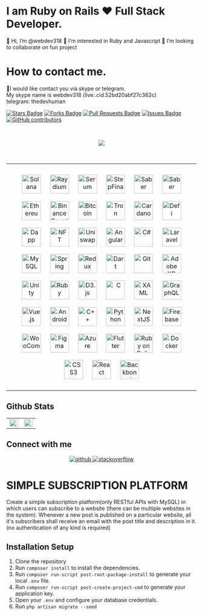 # I am Ruby on Rails ❤ Full Stack Developer.
👋 Hi, I’m @webdev318
👀 I’m interested in Ruby and Javascript 
💞️ I’m looking to collaborate on fun project

# How to contact me.
🌱I would like contact you via skype or telegram.</br>
My skype name is webdev318 (live:.cid.52bd20abf27c362c)</br>
telegram: thedevhuman</br>

<a href="https://github.com/devexpert127/devexpert127/stargazers"><img src="https://img.shields.io/github/stars/sld-columbia/esp" alt="Stars Badge"/></a>
<a href="https://github.com/devexpert127/devexpert127/network/members"><img src="https://img.shields.io/github/forks/sld-columbia/esp" alt="Forks Badge"/></a>
<a href="https://github.com/devexpert127/devexpert127/pulls"><img src="https://img.shields.io/github/issues-pr/sld-columbia/esp" alt="Pull Requests Badge"/></a>
<a href="https://github.com/devexpert127/devexpert127/issues"><img src="https://img.shields.io/github/issues/sld-columbia/esp" alt="Issues Badge"/></a>
<a href="https://github.com/devexpert127/devexpert127/graphs/contributors"><img alt="GitHub contributors" src="https://img.shields.io/github/contributors/sld-columbia/esp?color=2b9348"></a>
<br/>

<br/>
<p align="center">
    <img src="https://github-profile-trophy.vercel.app/?username=mohamed&theme=buddhism&rank=-S"/>
</p>
<br/>

<table>
<tr><td valign="top" width="100%">
<p align="center">  
<img style="margin: 10px" src="https://s2.coinmarketcap.com/static/img/coins/64x64/5426.png" alt="Solana" height="50" />  
<img style="margin: 10px" src="https://s2.coinmarketcap.com/static/img/coins/64x64/8526.png" alt="Raydium" height="50" />  
<img style="margin: 10px" src="https://s2.coinmarketcap.com/static/img/coins/64x64/6187.png" alt="Serum" height="50" />  
<img style="margin: 10px" src="https://s2.coinmarketcap.com/static/img/coins/64x64/9443.png" alt="StepFinance" height="50" />  
<img style="margin: 10px" src="https://s2.coinmarketcap.com/static/img/coins/64x64/11181.png" alt="Saber" height="50" />  
<img style="margin: 10px" src="https://s2.coinmarketcap.com/static/img/coins/64x64/9549.png" alt="Saber" height="50" />  
<img style="margin: 10px" src="https://s2.coinmarketcap.com/static/img/coins/64x64/1027.png" alt="Ethereum" height="50" />  
<img style="margin: 10px" src="https://s2.coinmarketcap.com/static/img/coins/64x64/10570.png" alt="BinanceSmartChain" height="50" />  
<img style="margin: 10px" src="https://s2.coinmarketcap.com/static/img/coins/64x64/1.png" alt="Bitcoin" height="50" />  
<img style="margin: 10px" src="https://s2.coinmarketcap.com/static/img/coins/64x64/1958.png" alt="Tron" height="50" />
<img style="margin: 10px" src="https://s2.coinmarketcap.com/static/img/coins/64x64/2010.png" alt="Cardano" height="50" />  
<img style="margin: 10px" src="https://s2.coinmarketcap.com/static/img/coins/64x64/4276.png" alt="Defi" height="50" />  
<img style="margin: 10px" src="https://s2.coinmarketcap.com/static/img/coins/64x64/4176.png" alt="Dapp" height="50" />  
<img style="margin: 10px" src="https://s2.coinmarketcap.com/static/img/coins/64x64/6650.png" alt="NFT" height="50" />  
<img style="margin: 10px" src="https://s2.coinmarketcap.com/static/img/coins/64x64/7083.png" alt="Uniswap" height="50" />  
<a href="https://angular.io/" target="_blank"><img style="margin: 10px" src="https://profilinator.rishav.dev/skills-assets/angularjs-original.svg" alt="Angular" height="50" /></a>  
<a href="https://docs.microsoft.com/en-us/dotnet/csharp/" target="_blank"><img style="margin: 10px" src="https://profilinator.rishav.dev/skills-assets/csharp-original.svg" alt="C#" height="50" /></a>  
<a href="https://laravel.com/" target="_blank"><img style="margin: 10px" src="https://profilinator.rishav.dev/skills-assets/laravel-plain-wordmark.svg" alt="Laravel" height="50" /></a>  
<a href="https://www.mysql.com/" target="_blank"><img style="margin: 10px" src="https://profilinator.rishav.dev/skills-assets/mysql-original-wordmark.svg" alt="MySQL" height="50" /></a>  
<a href="https://docs.spring.io/spring-framework/docs/3.0.x/reference/expressions.html#:~:text=The%20Spring%20Expression%20Language%20(SpEL,and%20basic%20string%20templating%20functionality." target="_blank"><img style="margin: 10px" src="https://profilinator.rishav.dev/skills-assets/springio-icon.svg" alt="Spring" height="50" /></a>  
<a href="https://redux.js.org/" target="_blank"><img style="margin: 10px" src="https://profilinator.rishav.dev/skills-assets/redux-original.svg" alt="Redux" height="50" /></a>  
<a href="https://dart.dev/" target="_blank"><img style="margin: 10px" src="https://profilinator.rishav.dev/skills-assets/dartlang-icon.svg" alt="Dart" height="50" /></a>  
<a href="https://github.com/" target="_blank"><img style="margin: 10px" src="https://profilinator.rishav.dev/skills-assets/git-scm-icon.svg" alt="Git" height="50" /></a>  
<a href="https://www.adobe.com/in/products/xd.html" target="_blank"><img style="margin: 10px" src="https://profilinator.rishav.dev/skills-assets/adobexd.png" alt="Adobe XD" height="50" /></a>  
<a href="https://unity.com/" target="_blank"><img style="margin: 10px" src="https://profilinator.rishav.dev/skills-assets/unity.png" alt="Unity" height="50" /></a>  
<a href="https://www.ruby-lang.org/en/" target="_blank"><img style="margin: 10px" src="https://profilinator.rishav.dev/skills-assets/ruby-original-wordmark.svg" alt="Ruby" height="50" /></a>  
<a href="https://d3js.org/" target="_blank"><img style="margin: 10px" src="https://profilinator.rishav.dev/skills-assets/d3js-original.svg" alt="D3.js" height="50" /></a>  
<a href="https://www.cprogramming.com/" target="_blank"><img style="margin: 10px" src="https://profilinator.rishav.dev/skills-assets/c-original.svg" alt="C" height="50" /></a>  
<a href="https://docs.microsoft.com/en-us/dotnet/desktop/wpf/xaml/" target="_blank"><img style="margin: 10px" src="https://profilinator.rishav.dev/skills-assets/xaml.png" alt="XAML" height="50" /></a>  
<a href="https://graphql.org/" target="_blank"><img style="margin: 10px" src="https://profilinator.rishav.dev/skills-assets/graphql.png" alt="GraphQL" height="50" /></a>  
<a href="https://vuejs.org/" target="_blank"><img style="margin: 10px" src="https://profilinator.rishav.dev/skills-assets/vuejs-original-wordmark.svg" alt="Vue.js" height="50" /></a>  
<a href="https://www.android.com/intl/en_in/" target="_blank"><img style="margin: 10px" src="https://profilinator.rishav.dev/skills-assets/android-original-wordmark.svg" alt="Android" height="50" /></a>  
<a href="https://www.cplusplus.com/" target="_blank"><img style="margin: 10px" src="https://profilinator.rishav.dev/skills-assets/cplusplus-original.svg" alt="C++" height="50" /></a>  
<a href="https://www.python.org/" target="_blank"><img style="margin: 10px" src="https://profilinator.rishav.dev/skills-assets/python-original.svg" alt="Python" height="50" /></a>  
<a href="https://nextjs.org/" target="_blank"><img style="margin: 10px" src="https://profilinator.rishav.dev/skills-assets/nextjs.png" alt="NextJS" height="50" /></a>  
<a href="https://firebase.google.com/" target="_blank"><img style="margin: 10px" src="https://profilinator.rishav.dev/skills-assets/firebase.png" alt="Firebase" height="50" /></a>  
<a href="https://woocommerce.com/" target="_blank"><img style="margin: 10px" src="https://profilinator.rishav.dev/skills-assets/woocommerce.png" alt="WooCommerce" height="50" /></a>  
<a href="https://www.figma.com/" target="_blank"><img style="margin: 10px" src="https://profilinator.rishav.dev/skills-assets/figma-icon.svg" alt="Figma" height="50" /></a>  
<a href="https://azure.microsoft.com/en-in/" target="_blank"><img style="margin: 10px" src="https://profilinator.rishav.dev/skills-assets/microsoft_azure-icon.svg" alt="Azure" height="50" /></a>  
<a href="https://flutter.dev/" target="_blank"><img style="margin: 10px" src="https://profilinator.rishav.dev/skills-assets/flutterio-icon.svg" alt="Flutter" height="50" /></a>  
<a href="https://rubyonrails.org/" target="_blank"><img style="margin: 10px" src="https://profilinator.rishav.dev/skills-assets/rails-original-wordmark.svg" alt="Ruby on Rails" height="50" /></a>  
<a href="https://www.docker.com/" target="_blank"><img style="margin: 10px" src="https://profilinator.rishav.dev/skills-assets/docker-original-wordmark.svg" alt="Docker" height="50" /></a>  
<a href="https://www.w3schools.com/css/" target="_blank"><img style="margin: 10px" src="https://profilinator.rishav.dev/skills-assets/css3-original-wordmark.svg" alt="CSS3" height="50" /></a>  
<a href="https://reactjs.org/" target="_blank"><img style="margin: 10px" src="https://profilinator.rishav.dev/skills-assets/react-original-wordmark.svg" alt="React" height="50" /></a>  
<a href="https://backbonejs.org/" target="_blank"><img style="margin: 10px" src="https://profilinator.rishav.dev/skills-assets/backbonejs-original-wordmark.svg" alt="Backbone.js" height="50" /></a>     
</p>
</td></tr></table>

## Github Stats
<table><tr><td valign="top" width="50%">
<img src="https://github-readme-stats.vercel.app/api?username=mohamed&show_icons=true&count_private=true&hide_title=true&hide_border=true" align="left" style="width: 100%" />
</td><td valign="top" width="50%">
<img src="https://github-readme-stats.vercel.app/api/top-langs/?username=rishavanand&hide_border=true&layout=compact" align="left" style="width: 100%" />
</td></tr></table>  

## Connect with me  
<div align="center">
<a href="https://github.com/Shamir-Mateo" target="_blank">
<img src=https://img.shields.io/badge/github-%2324292e.svg?&style=for-the-badge&logo=github&logoColor=white alt=github style="margin-bottom: 5px;" />
</a>
<a href="https://stackoverflow.com/users/21628047/red-developer" target="_blank">
<img src=https://img.shields.io/badge/stackoverflow-%23F28032.svg?&style=for-the-badge&logo=stackoverflow&logoColor=white alt=stackoverflow style="margin-bottom: 5px;" />
</a>  
</div>  

# SIMPLE SUBSCRIPTION PLATFORM
Create a simple subscription platform(only RESTful APIs with MySQL) in which users can subscribe to a website (there can be multiple websites in the system). Whenever a new post is published on a particular website, all it's subscribers shall receive an email with the post title and description in it. (no authentication of any kind is required)

## Installation Setup
1. Clone the repository
2. Run `composer install` to install the dependencies.
3. Run `composer run-script post-root-package-install` to generate your local `.env` file.
4. Run `composer run-script post-create-project-cmd` to generate your application key.
5. Open your `.env` and configure your database credentials.
6. Run `php artisan migrate --seed`
